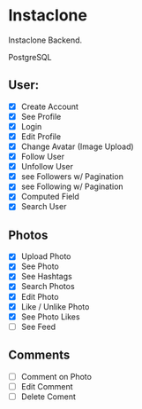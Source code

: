 # Instaclone

Instaclone Backend.

PostgreSQL

## User:

-[x]  Create Account
-[x]  See Profile
-[x]  Login
-[x]  Edit Profile
-[x]  Change Avatar (Image Upload)
-[x]  Follow User
-[x]  Unfollow User
-[x]  see Followers w/ Pagination
-[x]  see Following w/ Pagination
-[x]  Computed Field
-[x]  Search User

## Photos

-[x]  Upload Photo
-[x]  See Photo 
-[x]  See Hashtags
-[x]  Search Photos
-[x]  Edit Photo
-[x]  Like / Unlike Photo
-[x]  See Photo Likes
-[ ]  See Feed

## Comments

-[ ]  Comment on Photo
-[ ]  Edit Comment
-[ ]  Delete Coment